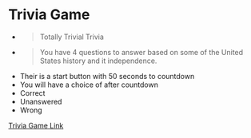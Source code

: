 # Trivia Game

* > Totally Trivial Trivia
* > You have 4 questions to answer based on some of the United States history and it independence.
 * Their is a start button with 50 seconds to countdown
 * You will have a choice of after countdown
  * Correct
  * Unanswered 
  * Wrong

[Trivia Game Link](https://spacejnk.github.io/TriviaGame/)


